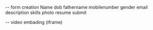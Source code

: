 -- form creation
Name
dob
fathername
mobilenumber
gender
email
description
skills
photo
resume
submit

-- video embading (iframe)